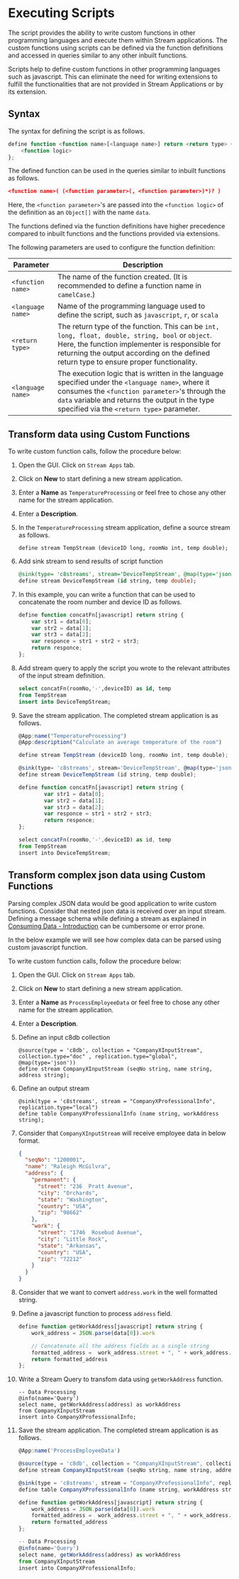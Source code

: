 # Executing Scripts

The script provides the ability to write custom functions in other programming languages and execute them within Stream applications. The custom functions using scripts can be defined via the function definitions and accessed in queries similar to any other inbuilt functions.

Scripts help to define custom functions in other programming languages such as javascript. This can eliminate the need for writing extensions to fulfill the functionalities that are not provided in Stream Applications or by its extension.

## Syntax

The syntax for defining the script is as follows.

```js
define function <function name>[<language name>] return <return type> {
    <function logic>
};
```
    
The defined function can be used in the queries similar to inbuilt functions as follows.

```json
<function name>( (<function parameter>(, <function parameter>)*)? )
```
    
Here, the <code>&lt;function parameter&gt;</code>'s are passed into the <code>&lt;function logic&gt;</code> of the definition as an <code>Object[]</code> with the name <code>data</code>.

The functions defined via the function definitions have higher precedence compared to inbuilt functions and the functions provided via extensions.

The following parameters are used to configure the function definition:

<table>
<thead>
<tr class="header">
<th>Parameter</th>
<th>Description</th>
</tr>
</thead>
<tbody>
<tr class="odd">
<td><code>&lt;function name&gt;</code></td>
<td>The name of the function created. (It is recommended to define a function name in <code>camelCase</code>.)</td>
</tr>
<tr class="even">
<td><code>&lt;language name&gt;</code></td>
<td>Name of the programming language used to define the script, such as <code>javascript</code>, <code>r</code>, or <code>scala</code></td>
</tr>
<tr class="odd">
<td><code>&lt;return type&gt;</code></td>
<td>The return type of the function. This can be <code>int, long, float, double, string, bool</code> or <code>object</code>. Here, the function implementer is responsible for returning the output according on the defined return type to ensure proper functionality.</td>
</tr>
<tr class="even">
<td><code>&lt;language name&gt;</code></td>
<td>The execution logic that is written in the language specified under the <code>&lt;language name&gt;</code>, where it consumes the <code>&lt;function parameter&gt;</code>'s through the <code>data</code> variable and returns the output in the type specified via the <code>&lt;return type&gt;</code> parameter.
</td>
</tr>
</tbody>
</table>

## Transform data using Custom Functions

To write custom function calls, follow the procedure below:

1. Open the GUI. Click on `Stream Apps` tab.

1. Click on **New** to start defining a new stream application.

1. Enter a **Name** as `TemperatureProcessing` or feel free to chose any other name for the stream application.

1. Enter a **Description**.
    
1. In the `TemperatureProcessing` stream application, define a source stream as follows.

    ```
    define stream TempStream (deviceID long, roomNo int, temp double);
    ```

1. Add sink stream to send results of script function

    ```sql
    @sink(type= 'c8streams', stream='DeviceTempStream', @map(type='json'))
    define stream DeviceTempStream (id string, temp double);
    ```

1. In this example, you can write a function that can be used to concatenate the room number and device ID as follows.
    
    ```js
    define function concatFn[javascript] return string {
        var str1 = data[0];
        var str2 = data[1];
        var str3 = data[2];
        var responce = str1 + str2 + str3;
        return responce;
    };
    ```

1. Add stream query to apply the script you wrote to the relevant attributes of the input stream definition.

    ```sql
    select concatFn(roomNo,'-',deviceID) as id, temp
    from TempStream
    insert into DeviceTempStream;
    ```
    
1. Save the stream application. The completed stream application is as follows.
    
    ```js
    @App:name("TemperatureProcessing")
    @App:description("Calculate an average temperature of the room")
    
    define stream TempStream (deviceID long, roomNo int, temp double);
    
    @sink(type= 'c8streams', stream='DeviceTempStream', @map(type='json'))
    define stream DeviceTempStream (id string, temp double);
    
    define function concatFn[javascript] return string {
            var str1 = data[0];
            var str2 = data[1];
            var str3 = data[2];
            var responce = str1 + str2 + str3;
            return responce;
    };
    
    select concatFn(roomNo,'-',deviceID) as id, temp
    from TempStream
    insert into DeviceTempStream;
    ```
   
## Transform complex json data using Custom Functions

Parsing complex JSON data would be good application to write custom functions. Consider that nested json data is received over an input stream. Defining a message schema while defining a stream as explained in [Consuming Data - Introduction](./consuming-data.md#introduction) can be cumbersome or error prone.

In the below example we will see how complex data can be parsed using custom javascript function.

To write custom function calls, follow the procedure below:

1. Open the GUI. Click on `Stream Apps` tab.

1. Click on **New** to start defining a new stream application.

1. Enter a **Name** as `ProcessEmployeeData` or feel free to chose any other name for the stream application.

1. Enter a **Description**.

1. Define an input c8db collection

    ```
    @source(type = 'c8db', collection = "CompanyXInputStream", collection.type="doc" , replication.type="global", @map(type='json'))
    define stream CompanyXInputStream (seqNo string, name string, address string);
    ```
   
1. Define an output stream   

    ```
    @sink(type = 'c8streams', stream = "CompanyXProfessionalInfo", replication.type="local")
    define table CompanyXProfessionalInfo (name string, workAddress string);
    ```   

1. Consider that `CompanyXInputStream` will receive employee data in below format.

    ```json
    {
      "seqNo": "1200001",
      "name": "Raleigh McGilvra",
      "address": {
        "permanent": {
          "street": "236  Pratt Avenue",
          "city": "Orchards",
          "state": "Washington",
          "country": "USA",
          "zip": "98662"
        },
        "work": {
          "street": "1746  Rosebud Avenue",
          "city": "Little Rock",
          "state": "Arkansas",
          "country": "USA",
          "zip": "72212"
        }
      }
    }
    ```

1. Consider that we want to convert `address.work` in the well formatted string.

1. Define a javascript function to process `address` field.

    ```js
    define function getWorkAddress[javascript] return string {
        work_address = JSON.parse(data[0]).work

        // Concatenate all the address fields as a single string
        formatted_address =  work_address.street + ", " + work_address.city + ", " + work_address.state + ", " + work_address.country + ", " + work_address.zip;
        return formatted_address
    };
    ```
   
1. Write a Stream Query to transfom data using `getWorkAddress` function.

    ```
    -- Data Processing
    @info(name='Query')
    select name, getWorkAddress(address) as workAddress
    from CompanyXInputStream
    insert into CompanyXProfessionalInfo;
    ```

1. Save the stream application. The completed stream application is as follows.

    ```js
    @App:name('ProcessEmployeeData')
    
    @source(type = 'c8db', collection = "CompanyXInputStream", collection.type="doc" , replication.type="global", @map(type='json'))
    define stream CompanyXInputStream (seqNo string, name string, address string);
    
    @sink(type = 'c8streams', stream = "CompanyXProfessionalInfo", replication.type="local")
    define table CompanyXProfessionalInfo (name string, workAddress string);
    
    define function getWorkAddress[javascript] return string {
        work_address = JSON.parse(data[0]).work
        formatted_address =  work_address.street + ", " + work_address.city + ", " + work_address.state + ", " + work_address.country + ", " + work_address.zip;
        return formatted_address
    };
    
    -- Data Processing
    @info(name='Query')
    select name, getWorkAddress(address) as workAddress
    from CompanyXInputStream
    insert into CompanyXProfessionalInfo;
    ```